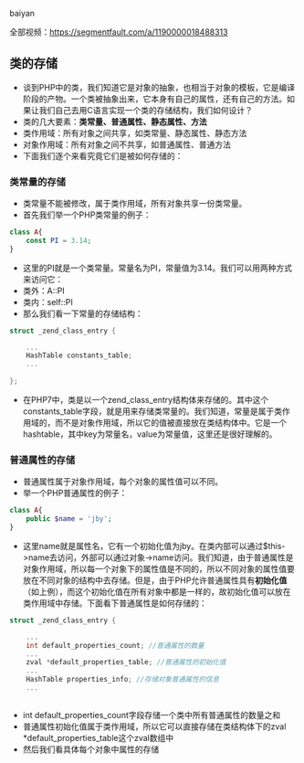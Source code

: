 baiyan

全部视频：https://segmentfault.com/a/1190000018488313

## 类的存储
 - 谈到PHP中的类，我们知道它是对象的抽象，也相当于对象的模板，它是编译阶段的产物。一个类被抽象出来，它本身有自己的属性，还有自己的方法。如果让我们自己去用C语言实现一个类的存储结构，我们如何设计？
 - 类的几大要素：**类常量、普通属性、静态属性、方法**
 - 类作用域：所有对象之间共享，如类常量、静态属性、静态方法
 - 对象作用域：所有对象之间不共享，如普通属性、普通方法
 - 下面我们逐个来看究竟它们是被如何存储的：
### 类常量的存储
 - 类常量不能被修改，属于类作用域，所有对象共享一份类常量。
 - 首先我们举一个PHP类常量的例子：
```php
class A{
	const PI = 3.14;
}
```
  - 这里的PI就是一个类常量。常量名为PI，常量值为3.14。我们可以用两种方式来访问它：
  - 类外：A::PI
  - 类内：self::PI
  - 那么我们看一下常量的存储结构：
```c
struct _zend_class_entry {

	...
	HashTable constants_table;
	...
	
};
```
 - 在PHP7中，类是以一个zend_class_entry结构体来存储的。其中这个constants_table字段，就是用来存储类常量的。我们知道，常量是属于类作用域的，而不是对象作用域，所以它的值被直接放在类结构体中。它是一个hashtable，其中key为常量名，value为常量值，这里还是很好理解的。
### 普通属性的存储
 - 普通属性属于对象作用域，每个对象的属性值可以不同。
 - 举一个PHP普通属性的例子：
```php
class A{
	public $name = 'jby';
}
```
 - 这里name就是属性名，它有一个初始化值为jby。在类内部可以通过$this->name去访问，外部可以通过对象->name访问。我们知道，由于普通属性是对象作用域，所以每一个对象下的属性值是不同的，所以不同对象的属性值要放在不同对象的结构中去存储。但是，由于PHP允许普通属性具有**初始化值**（如上例），而这个初始化值在所有对象中都是一样的，故初始化值可以放在类作用域中存储。下面看下普通属性是如何存储的：
```c
struct _zend_class_entry {

	...
	int default_properties_count; //普通属性的数量
	...
	zval *default_properties_table; //普通属性的初始化值
	...
	HashTable properties_info; //存储对象普通属性的信息
	... 
	
```
 - int default_properties_count字段存储一个类中所有普通属性的数量之和
 - 普通属性初始化值属于类作用域，所以它可以直接存储在类结构体下的zval \*default_properties_table这个zval数组中
 - 然后我们看具体每个对象中属性的存储
